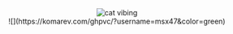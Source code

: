 <div align="center">
	<img src="https://github.com/msx47/msx47/raw/main/woona-vibin-catto.gif" alt="cat vibing">
</div>
<div align="center">
	![](https://komarev.com/ghpvc/?username=msx47&color=green)
</div>


